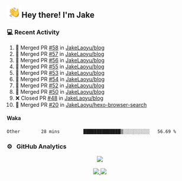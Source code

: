 <img alt="Night Coding" src="./assets/Hand%20Wave.gif" width='40' align="left"/><h2>Hey there! I'm Jake</h2>

### 💻 Recent Activity

<!--RECENT_ACTIVITY:start-->
1. 🎉 Merged PR [#58](https://github.com/JakeLaoyu/blog/pull/58) in [JakeLaoyu/blog](https://github.com/JakeLaoyu/blog)<br>
2. 🎉 Merged PR [#57](https://github.com/JakeLaoyu/blog/pull/57) in [JakeLaoyu/blog](https://github.com/JakeLaoyu/blog)<br>
3. 🎉 Merged PR [#56](https://github.com/JakeLaoyu/blog/pull/56) in [JakeLaoyu/blog](https://github.com/JakeLaoyu/blog)<br>
4. 🎉 Merged PR [#55](https://github.com/JakeLaoyu/blog/pull/55) in [JakeLaoyu/blog](https://github.com/JakeLaoyu/blog)<br>
5. 🎉 Merged PR [#53](https://github.com/JakeLaoyu/blog/pull/53) in [JakeLaoyu/blog](https://github.com/JakeLaoyu/blog)<br>
6. 🎉 Merged PR [#54](https://github.com/JakeLaoyu/blog/pull/54) in [JakeLaoyu/blog](https://github.com/JakeLaoyu/blog)<br>
7. 🎉 Merged PR [#52](https://github.com/JakeLaoyu/blog/pull/52) in [JakeLaoyu/blog](https://github.com/JakeLaoyu/blog)<br>
8. 🎉 Merged PR [#50](https://github.com/JakeLaoyu/blog/pull/50) in [JakeLaoyu/blog](https://github.com/JakeLaoyu/blog)<br>
9. ❌ Closed PR [#48](https://github.com/JakeLaoyu/blog/pull/48) in [JakeLaoyu/blog](https://github.com/JakeLaoyu/blog)<br>
10. 🎉 Merged PR [#20](https://github.com/JakeLaoyu/hexo-browser-search/pull/20) in [JakeLaoyu/hexo-browser-search](https://github.com/JakeLaoyu/hexo-browser-search)<br>
<!--RECENT_ACTIVITY:end-->

#### Waka

<!--START_SECTION:waka-->

```text
Other        28 mins         ██████████████▒░░░░░░░░░░   56.69 %
```

<!--END_SECTION:waka-->

### ⚙️ &nbsp; GitHub Analytics

<p align="center">
  <img src="http://github-profile-summary-cards.vercel.app/api/cards/profile-details?username=JakeLaoyu&theme=2077" />
</p>


<p align="center">
<a href="https://github.com/JakeLaoyu">
  <img height="180em" src="https://github-readme-stats-eight-theta.vercel.app/api?username=jakelaoyu&show_icons=true&theme=algolia&include_all_commits=true&count_private=true"/>
  <img height="180em" src="https://github-readme-stats-eight-theta.vercel.app/api/top-langs/?username=jakelaoyu&layout=compact&langs_count=8&theme=algolia&hide=html&count_private=true"/>
</a>
</p>

<!-- ### 🤝🏻 &nbsp; Connect with Me

<p align="center">
<a href="https://i.jakeyu.top"><img src="https://img.shields.io/badge/-i.jakeyu.top-3423A6?style=flat&logo=Google-Chrome&logoColor=white"/></a>
<a href="mailto:jake.laoyu@gmail.com"><img src="https://img.shields.io/badge/-jake.laoyu@gmail.com-D14836?style=flat&logo=Gmail&logoColor=white"/></a>
</p> -->
